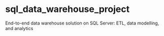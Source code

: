 # sql_data_warehouse_project
End-to-end data warehouse solution on SQL Server: ETL, data modelling, and analytics
